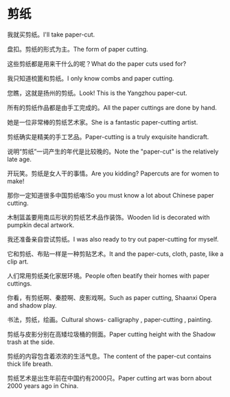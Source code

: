 # 剪纸

<p><span class="chinese">我就买剪纸。</span><span class="english">I'll take paper-cut.</span></p>

<p><span class="chinese">盘扣。剪纸的形式为主。</span><span class="english">The form of paper cutting.</span></p>

<p><span class="chinese">这些剪纸都是用来干什么的呢？</span><span class="english">What do the paper cuts used for?</span></p>

<p><span class="chinese">我只知道梳篦和剪纸。</span><span class="english">I only know combs and paper cutting.</span></p>

<p><span class="chinese">您瞧，这就是扬州的剪纸。</span><span class="english">Look! This is the Yangzhou paper-cut.</span></p>

<p><span class="chinese">所有的剪纸作品都是由手工完成的。</span><span class="english">All the paper cuttings are done by hand.</span></p>

<p><span class="chinese">她是一位非常棒的剪纸艺术家。</span><span class="english">She is a fantastic paper-cutting artist.</span></p>

<p><span class="chinese">剪纸确实是精美的手工艺品。</span><span class="english">Paper-cutting is a truly exquisite handicraft.</span></p>

<p><span class="chinese">说明“剪纸”一词产生的年代是比较晚的。</span><span class="english">Note the "paper-cut" is the relatively late age.</span></p>

<p><span class="chinese">开玩笑。剪纸是女人干的事情。</span><span class="english">Are you kidding? Papercuts are for women to make!</span></p>

<p><span class="chinese">那你一定知道很多中国剪纸咯!</span><span class="english">So you must know a lot about Chinese paper cutting.</span></p>

<p><span class="chinese">木制篮盖要用南瓜形状的剪纸艺术品作装饰。</span><span class="english">Wooden lid is decorated with pumpkin decal artwork.</span></p>

<p><span class="chinese">我还准备亲自尝试剪纸。</span><span class="english">I was also ready to try out paper-cutting for myself.</span></p>

<p><span class="chinese">它和剪纸、布贴一样是一种剪贴艺术。</span><span class="english">It and the paper-cuts, cloth, paste, like a clip art.</span></p>

<p><span class="chinese">人们常用剪纸美化家居环境。</span><span class="english">People often beatify their homes with paper cuttings.</span></p>

<p><span class="chinese">你看，有剪纸啊、秦腔啊、皮影戏啊。</span><span class="english">Such as paper cutting, Shaanxi Opera and shadow play.</span></p>

<p><span class="chinese">书法，剪纸，绘画。</span><span class="english">Cultural shows- calligraphy , paper-cutting , painting.</span></p>

<p><span class="chinese">剪纸与皮影分别在高矮垃圾桶的侧面。</span><span class="english">Paper cutting height with the Shadow trash at the side.</span></p>

<p><span class="chinese">剪纸的内容包含着浓浓的生活气息。</span><span class="english">The content of the paper-cut contains thick life breath.</span></p>

<p><span class="chinese">剪纸艺术是出生年前在中国约有2000只。</span><span class="english">Paper cutting art was born about 2000 years ago in China.</span></p>

